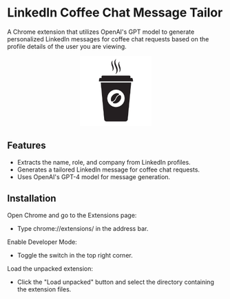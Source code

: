 # LinkedIn Coffee Chat Message Tailor

A Chrome extension that utilizes OpenAI's GPT model to generate personalized LinkedIn messages for coffee chat requests based on the profile details of the user you are viewing.

<p align="center" width="100%">
    <img width="33%" src="https://github.com/pkhiani/linkedin-message-tailor/blob/main/icon.png?raw=true"> 
</p>

## Features

- Extracts the name, role, and company from LinkedIn profiles.
- Generates a tailored LinkedIn message for coffee chat requests.
- Uses OpenAI's GPT-4 model for message generation.

## Installation

Open Chrome and go to the Extensions page:
- Type chrome://extensions/ in the address bar.

Enable Developer Mode:
- Toggle the switch in the top right corner.

Load the unpacked extension:
- Click the "Load unpacked" button and select the directory containing the extension files.
  
